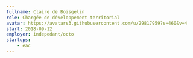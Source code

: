 ```yaml
---
fullname: Claire de Boisgelin
role: Chargée de développement territorial
avatar: https://avatars3.githubusercontent.com/u/29817959?s=460&v=4
start: 2018-09-12
employer: indepedant/octo
startups:
    - eac
---
```

